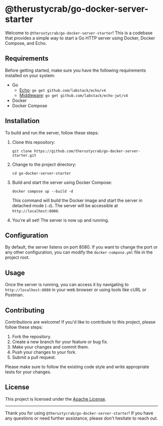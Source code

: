 # @therustycrab/go-docker-server-starter

Welcome to `@therustycrab/go-docker-server-starter`! This is a codebase that provides a simple way to start a Go HTTP server using Docker, Docker Compose, and Echo.

## Requirements

Before getting started, make sure you have the following requirements installed on your system:

- Go
  - [Echo](https://github.com/labstack/echo): `go get github.com/labstack/echo/v4`
  - [Middleware](https://github.com/labstack/echo-jwt): `go get github.com/labstack/echo-jwt/v4`
- Docker
- Docker Compose

## Installation

To build and run the server, follow these steps:

1. Clone this repository:

   ```shell
   git clone https://github.com/therustycrab/go-docker-server-starter.git
   ```

2. Change to the project directory:

   ```shell
   cd go-docker-server-starter
   ```

3. Build and start the server using Docker Compose:

   ```shell
   docker compose up --build -d
   ```

   This command will build the Docker image and start the server in detached mode (`-d`). The server will be accessible at `http://localhost:8080`.

4. You're all set! The server is now up and running.

## Configuration

By default, the server listens on port 8080. If you want to change the port or any other configuration, you can modify the `docker-compose.yml` file in the project root.

## Usage

Once the server is running, you can access it by navigating to `http://localhost:8080` in your web browser or using tools like cURL or Postman.

## Contributing

Contributions are welcome! If you'd like to contribute to this project, please follow these steps:

1. Fork the repository.
2. Create a new branch for your feature or bug fix.
3. Make your changes and commit them.
4. Push your changes to your fork.
5. Submit a pull request.

Please make sure to follow the existing code style and write appropriate tests for your changes.

## License

This project is licensed under the [Apache License](LICENSE).

---

Thank you for using `@therustycrab/go-docker-server-starter`! If you have any questions or need further assistance, please don't hesitate to reach out.
